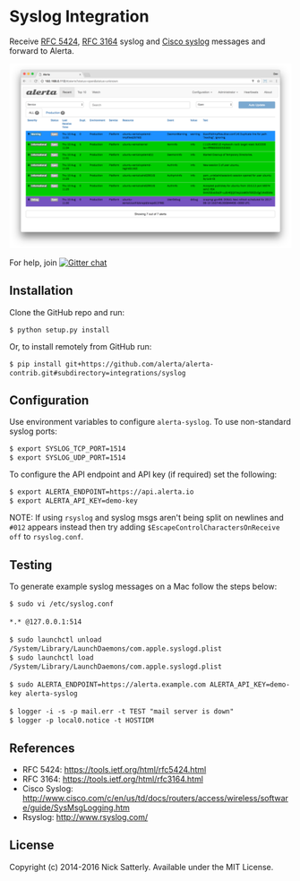 Syslog Integration
==================

Receive [RFC 5424](https://tools.ietf.org/html/rfc5424.html),
[RFC 3164](https://tools.ietf.org/html/rfc3164.html) syslog and
[Cisco syslog](http://www.cisco.com/c/en/us/td/docs/routers/access/wireless/software/guide/SysMsgLogging.html)
messages and forward to Alerta.

![Screenshot](./images/alerta-syslog.png)

For help, join [![Gitter chat](https://badges.gitter.im/alerta/chat.png)](https://gitter.im/alerta/chat)

Installation
------------

Clone the GitHub repo and run:

    $ python setup.py install

Or, to install remotely from GitHub run:

    $ pip install git+https://github.com/alerta/alerta-contrib.git#subdirectory=integrations/syslog


Configuration
-------------

Use environment variables to configure `alerta-syslog`. To use non-standard
syslog ports:

    $ export SYSLOG_TCP_PORT=1514
    $ export SYSLOG_UDP_PORT=1514

To configure the API endpoint and API key (if required) set the following:

    $ export ALERTA_ENDPOINT=https://api.alerta.io
    $ export ALERTA_API_KEY=demo-key

NOTE: If using `rsyslog` and syslog msgs aren't being split on
newlines and `#012` appears instead then try adding
`$EscapeControlCharactersOnReceive off` to `rsyslog.conf`.


Testing
-------

To generate example syslog messages on a Mac follow the steps below:

    $ sudo vi /etc/syslog.conf

    *.* @127.0.0.1:514

    $ sudo launchctl unload /System/Library/LaunchDaemons/com.apple.syslogd.plist
    $ sudo launchctl load /System/Library/LaunchDaemons/com.apple.syslogd.plist

    $ sudo ALERTA_ENDPOINT=https://alerta.example.com ALERTA_API_KEY=demo-key alerta-syslog

    $ logger -i -s -p mail.err -t TEST "mail server is down"
    $ logger -p local0.notice -t HOSTIDM

References
----------

  * RFC 5424: https://tools.ietf.org/html/rfc5424.html
  * RFC 3164: https://tools.ietf.org/html/rfc3164.html
  * Cisco Syslog: http://www.cisco.com/c/en/us/td/docs/routers/access/wireless/software/guide/SysMsgLogging.htm
  * Rsyslog: http://www.rsyslog.com/

License
-------

Copyright (c) 2014-2016 Nick Satterly. Available under the MIT License.
